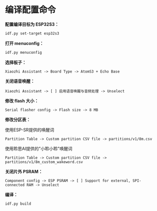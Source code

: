 # 编译配置命令

**配置编译目标为 ESP32S3：**

```bash
idf.py set-target esp32s3
```

**打开 menuconfig：**

```bash
idf.py menuconfig
```

**选择板子：**

```
Xiaozhi Assistant -> Board Type -> AtomS3 + Echo Base
```

**关闭语音唤醒：**

```
Xiaozhi Assistant -> [ ] 启用语音唤醒与音频处理 -> Unselect
```

**修改 flash 大小：**

```
Serial flasher config -> Flash size -> 8 MB
```

**修改分区表：**

使用ESP-SR提供的唤醒词

```
Partition Table -> Custom partition CSV file -> partitions/v1/8m.csv
```

使用聆思AI提供的"小聆小聆"唤醒词

```
Partition Table -> Custom partition CSV file -> partitions/v1/8m_custom_wakeword.csv
```

**关闭片外 PSRAM：**

```
Component config -> ESP PSRAM -> [ ] Support for external, SPI-connected RAM -> Unselect
```

**编译：**

```bash
idf.py build
```